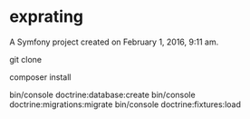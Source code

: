 exprating
=========

A Symfony project created on February 1, 2016, 9:11 am.

git clone

composer install

bin/console doctrine:database:create
bin/console doctrine:migrations:migrate
bin/console doctrine:fixtures:load
